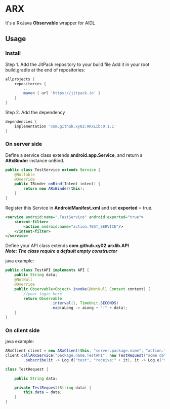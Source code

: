 # ARX
It's a RxJava **Observable** wrapper for AIDL

## Usage
### Install
Step 1. Add the JitPack repository to your build file
Add it in your root build.gradle at the end of repositories:
```gradle
allprojects {
    repositories {
        ...
        maven { url 'https://jitpack.io' }
    }
}
```
Step 2. Add the dependency
```gradle
dependencies {
    implementation 'com.github.xy02:ARxLib:0.1.1'
}
```
### On server side 
Define a service class extends **android.app.Service**, 
and return a **ARxBinder** instance onBind.
```java
public class TestService extends Service {
    @Nullable
    @Override
    public IBinder onBind(Intent intent) {
        return new ARxBinder(this);
    }
}
```
Register this Service in **AndroidManifest.xml** and set **exported** = true.
```xml
<service android:name=".TestService" android:exported="true">
    <intent-filter>
        <action android:name="action.TEST_SERVICE"/>
    </intent-filter>
</service>
```
Define your API class extends **com.github.xy02.arxlib.API**   
***Note: The class require a default empty constructor*** 

java example:
```java
public class TestAPI implements API {
    public String data;
    @NotNull
    @Override
    public Observable<Object> invoke(@NotNull Context context) {
        //your logic here 
        return Observable
                    .interval(1, TimeUnit.SECONDS)
                    .map(aLong -> aLong + ":" + data);
    }
}
```
### On client side
java example:
```java
ARxClient client = new ARxClient(this, "server.package.name", "action.TEST_SERVICE");
client.callARxService("package.name.TestAPI", new TestRequest("some data"), String.class)
        .subscribe(it -> Log.d("test", "receive:" + it), it -> Log.e("test3", it.getMessage()));
```
```java
class TestRequest {

    public String data;

    private TestRequest(String data) {
        this.data = data;
    }
}
```

